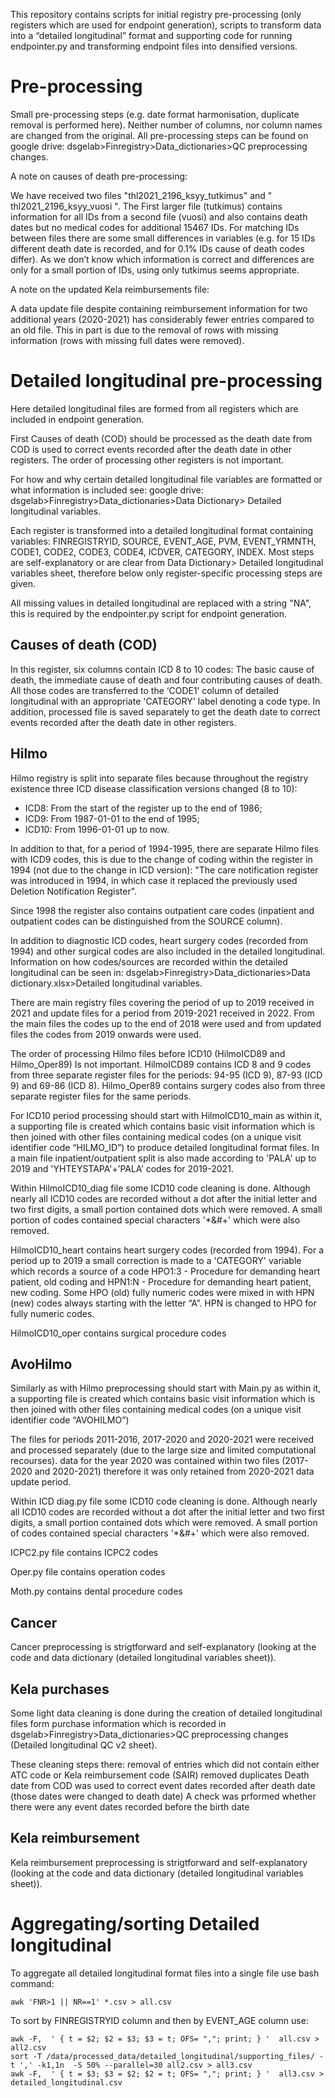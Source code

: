 This repository contains scripts for initial registry pre-processing (only registers which are used for endpoint generation), scripts to transform data into a “detailed longitudinal” format and supporting code for running endpointer.py and transforming endpoint files into densified versions.

# Pre-processing
Small pre-processing steps (e.g. date format harmonisation, duplicate removal is performed here). Neither number of columns, nor column names are changed from the original.
All pre-processing steps can be found on google drive: dsgelab>Finregistry>Data_dictionaries>QC preprocessing changes. 

A note on causes of death pre-processing:

We have received two files "thl2021_2196_ksyy_tutkimus" and " thl2021_2196_ksyy_vuosi ". The First larger file (tutkimus) contains information for all IDs from a second file (vuosi) and also contains death dates but no medical codes for additional 15467 IDs.  For matching IDs between files there are some small differences in variables (e.g. for 15 IDs different death date is recorded, and for 0.1% IDs cause of death codes differ). As we don’t know which information is correct and differences are only for a small portion of IDs, using only tutkimus seems appropriate.

A note on the updated Kela reimbursements file: 

A data update file despite containing reimbursement information for two additional years (2020-2021) has considerably fewer entries compared to an old file. This in part is due to the removal of rows with missing information (rows with missing full dates were removed).

# Detailed longitudinal pre-processing

Here detailed longitudinal files are formed from all registers which are included in endpoint generation.

First Causes of death (COD) should be processed as the death date from COD is used to correct events recorded after the death date in other registers. The order of processing other registers is not important. 

For how and why certain detailed longitudinal file variables are formatted or what information is included see: google drive: dsgelab>Finregistry>Data_dictionaries>Data Dictionary> Detailed longitudinal variables.

Each register is transformed into a detailed longitudinal format containing variables: FINREGISTRYID, SOURCE, EVENT_AGE, PVM, EVENT_YRMNTH, CODE1, CODE2, CODE3, CODE4, ICDVER, CATEGORY, INDEX. Most steps are self-explanatory or are clear from Data Dictionary> Detailed longitudinal variables sheet, therefore below only register-specific processing steps are given.

All missing values in detailed longitudinal are replaced with a string "NA", this is required by the endpointer.py script for endpoint generation. 

##  Causes of death (COD)

In this register, six columns contain ICD 8 to 10 codes: The basic cause of death, the immediate cause of death and four contributing causes of death. All those codes are transferred to the ‘CODE1’ column of detailed longitudinal with an appropriate 'CATEGORY' label denoting a code type. 
In addition, processed file is saved separately to get the death date to correct events recorded after the death date in other registers.


## Hilmo 

Hilmo registry is split into separate files because throughout the registry existence three ICD disease classification versions changed (8 to 10):
* ICD8: From the start of the register up to the end of 1986;
* ICD9: From 1987-01-01 to the end of 1995;
* ICD10: From 1996-01-01 up to now.

In addition to that, for a period of 1994-1995, there are separate Hilmo files with ICD9 codes, this is due to the change of coding within the register in 1994 (not due to the change in ICD version): "The care notification register was introduced in 1994, in which case it replaced the previously used Deletion Notification Register".

Since 1998 the register also contains outpatient care codes (inpatient and outpatient codes can be distinguished from the SOURCE column).

In addition to diagnostic ICD codes, heart surgery codes (recorded from 1994) and other surgical codes are also included in the detailed longitudinal. Information on how codes/sources are recorded within the detailed longitudinal can be seen in: dsgelab>Finregistry>Data_dictionaries>Data dictionary.xlsx>Detailed longitudinal variables.

There are main registry files covering the period of up to 2019 received in 2021 and update files for a period from 2019-2021 received in 2022. From the main files the codes up to the end of 2018 were used and from updated files the codes from 2019 onwards were used.

The order of processing Hilmo files before ICD10 (HilmoICD89 and Hilmo_Oper89) Is not important. HilmoICD89 contains ICD 8 and 9 codes from three separate register files for the periods: 94-95 (ICD 9), 87-93 (ICD 9) and 69-86 (ICD 8). Hilmo_Oper89 contains surgery codes also from three separate register files for the same periods.

For ICD10 period processing should start with HilmoICD10_main as within it, a supporting file is created which contains basic visit information which is then joined with other files containing medical codes (on a unique visit identifier code “HILMO_ID”) to produce detailed longitudinal format files. In a main file inpatient/outpatient split is also made according to 'PALA' up to 2019 and 'YHTEYSTAPA'+’PALA’ codes for 2019-2021. 

Within HilmoICD10_diag file some ICD10 code cleaning is done. Although nearly all ICD10 codes are recorded without a dot after the initial letter and two first digits, a small portion contained dots which were removed. A small portion of codes contained special characters '*&#+' which were also removed. 

HilmoICD10_heart contains heart surgery codes (recorded from 1994). For a period up to 2019 a small correction is made to a 'CATEGORY' variable which records a source of a code  HPO1:3 - Procedure for demanding heart patient, old coding and HPN1:N - Procedure for demanding heart patient, new coding. Some HPO (old) fully numeric codes were mixed in with HPN (new) codes always starting with the letter “A”. HPN is changed to HPO for fully numeric codes.

HilmoICD10_oper contains surgical procedure codes

## AvoHilmo

Similarly as with Hilmo preprocessing should start with Main.py as within it, a supporting file is created which contains basic visit information which is then joined with other files containing medical codes (on a unique visit identifier code “AVOHILMO”)

The files for periods 2011-2016, 2017-2020 and 2020-2021 were received and processed separately (due to the large size and limited computational recourses). data for the year 2020 was contained within two files (2017-2020 and 2020-2021) therefore it was only retained from 2020-2021 data update period.

Within ICD diag.py file some ICD10 code cleaning is done. Although nearly all ICD10 codes are recorded without a dot after the initial letter and two first digits, a small portion contained dots which were removed. A small portion of codes contained special characters '*&#+' which were also removed. 

ICPC2.py file contains ICPC2 codes

Oper.py file contains operation codes

Moth.py contains dental procedure codes


## Cancer

Cancer preprocessing is strigtforward and self-explanatory (looking at the code and data dictionary (detailed longitudinal variables sheet)).

## Kela purchases

Some light data cleaning is done during the creation of detailed longitudinal files form purchase information which is recorded in dsgelab>Finregistry>Data_dictionaries>QC preprocessing changes (Detailed longitudinal QC v2 sheet). 

These cleaning steps there: 
removal of entries which did not contain either ATC code or Kela reimbursement code (SAIR)
removed duplicates 
Death date from COD was used to correct event dates recorded after death date (those dates were changed to death date)
A check was prformed whether there were any event dates recorded before the birth date

## Kela reimbursement

Kela reimbursement preprocessing is strigtforward and self-explanatory (looking at the code and data dictionary (detailed longitudinal variables sheet)).

# Aggregating/sorting Detailed longitudinal

To aggregate all detailed longitudinal format files into a single file use bash command: 

```console
awk 'FNR>1 || NR==1' *.csv > all.csv
```

To sort by FINREGISTRYID column and then by EVENT_AGE column use: 

```console
awk -F,  ' { t = $2; $2 = $3; $3 = t; OFS= ","; print; } '  all.csv > all2.csv
sort -T /data/processed_data/detailed_longitudinal/supporting_files/ -t ',' -k1,1n  -S 50% --parallel=30 all2.csv > all3.csv
awk -F,  ' { t = $3; $3 = $2; $2 = t; OFS= ","; print; } '  all3.csv > detailed_longitudinal.csv
```
